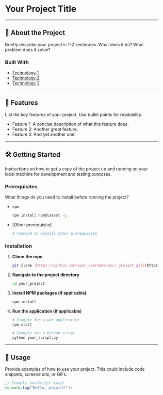 # Your Project Title

---

## 🚀 About the Project

Briefly describe your project in 1-2 sentences. What does it do? What problem does it solve?

### Built With

* [Technology 1](https://example.com/tech1)
* [Technology 2](https://example.com/tech2)
* [Technology 3](https://example.com/tech3)

---

## 🎯 Features

List the key features of your project. Use bullet points for readability.

* Feature 1: A concise description of what this feature does.
* Feature 2: Another great feature.
* Feature 3: And yet another one!

---

## 🛠️ Getting Started

Instructions on how to get a copy of the project up and running on your local machine for development and testing purposes.

### Prerequisites

What things do you need to install before running the project?

* `npm`
    ```sh
    npm install npm@latest -g
    ```
* [Other prerequisite]
    ```sh
    # Command to install other prerequisite
    ```

### Installation

1.  **Clone the repo**
    ```sh
    git clone [https://github.com/your_username/your_project.git](https://github.com/your_username/your_project.git)
    ```
2.  **Navigate to the project directory**
    ```sh
    cd your_project
    ```
3.  **Install NPM packages (if applicable)**
    ```sh
    npm install
    ```
4.  **Run the application (if applicable)**
    ```sh
    # Example for a web application
    npm start
    ```
    ```sh
    # Example for a Python script
    python your_script.py
    ```

---

## 🧪 Usage

Provide examples of how to use your project. This could include code snippets, screenshots, or GIFs.

```javascript
// Example JavaScript usage
console.log("Hello, project!");
